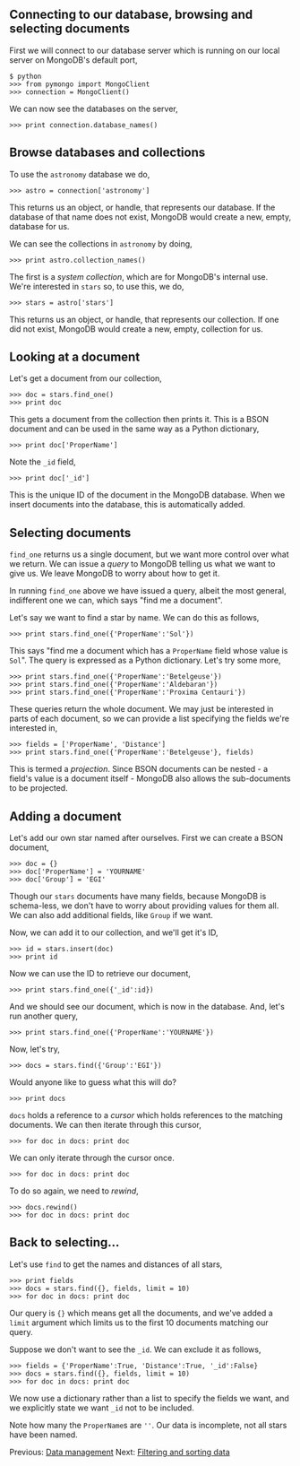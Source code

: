 ## Connecting to our database, browsing and selecting documents

First we will connect to our database server which is running on our local server on MongoDB's default port,

    $ python
    >>> from pymongo import MongoClient
    >>> connection = MongoClient()

We can now see the databases on the server,

    >>> print connection.database_names()

## Browse databases and collections

To use the `astronomy` database we do,

    >>> astro = connection['astronomy']

This returns us an object, or handle, that represents our database. If the database of that name does not exist, MongoDB would create a new, empty, database for us.

We can see the collections in `astronomy` by doing,

    >>> print astro.collection_names()

The first is a *system collection*, which are for MongoDB's internal use. We're interested in `stars` so, to use this, we do,

    >>> stars = astro['stars']

This returns us an object, or handle, that represents our collection. If one did not exist, MongoDB would create a new, empty, collection for us.

## Looking at a document

Let's get a document from our collection,

    >>> doc = stars.find_one()
    >>> print doc

This gets a document from the collection then prints it. This is a BSON document and can be used in the same way as a Python dictionary,

    >>> print doc['ProperName']

Note the `_id` field,

    >>> print doc['_id']

This is the unique ID of the document in the MongoDB database. When we insert documents into the database, this is automatically added.

## Selecting documents

`find_one` returns us a single document, but we want more control over what we return. We can issue a *query* to MongoDB telling us what we want to give us. We leave MongoDB to worry about how to get it.

In running `find_one` above we have issued a query, albeit the most general, indifferent one we can, which says "find me a document".

Let's say we want to find a star by name. We can do this as follows,

    >>> print stars.find_one({'ProperName':'Sol'})

This says "find me a document which has a `ProperName` field whose value is `Sol`". The query is expressed as a Python dictionary. Let's try some more,

    >>> print stars.find_one({'ProperName':'Betelgeuse'})
    >>> print stars.find_one({'ProperName':'Aldebaran'})
    >>> print stars.find_one({'ProperName':'Proxima Centauri'})

These queries return the whole document. We may just be interested in parts of each document, so we can provide a list specifying the fields we're interested in,

    >>> fields = ['ProperName', 'Distance']
    >>> print stars.find_one({'ProperName':'Betelgeuse'}, fields)

This is termed a *projection*. Since BSON documents can be nested - a field's value is a document itself - MongoDB also allows the sub-documents to be projected.

## Adding a document

Let's add our own star named after ourselves. First we can create a BSON document,

    >>> doc = {}
    >>> doc['ProperName'] = 'YOURNAME'
    >>> doc['Group'] = 'EGI'

Though our `stars` documents have many fields, because MongoDB is schema-less, we don't have to worry about providing values for them all. We can also add additional fields, like `Group` if we want.

Now, we can add it to our collection, and we'll get it's ID,

    >>> id = stars.insert(doc)
    >>> print id

Now we can use the ID to retrieve our document,

    >>> print stars.find_one({'_id':id})

And we should see our document, which is now in the database. And, let's run another query,

    >>> print stars.find_one({'ProperName':'YOURNAME'})

Now, let's try,

    >>> docs = stars.find({'Group':'EGI'})

Would anyone like to guess what this will do?

    >>> print docs

`docs` holds a reference to a *cursor* which holds references to the matching documents. We can then iterate through this cursor,

    >>> for doc in docs: print doc

We can only iterate through the cursor once.

    >>> for doc in docs: print doc

To do so again, we need to *rewind*,

    >>> docs.rewind()
    >>> for doc in docs: print doc

## Back to selecting...

Let's use `find` to get the names and distances of all stars,

    >>> print fields
    >>> docs = stars.find({}, fields, limit = 10)
    >>> for doc in docs: print doc

Our query is `{}` which means get all the documents, and we've added a `limit` argument which limits us to the first 10 documents matching our query.

Suppose we don't want to see the `_id`. We can exclude it as follows,

    >>> fields = {'ProperName':True, 'Distance':True, '_id':False}
    >>> docs = stars.find({}, fields, limit = 10)
    >>> for doc in docs: print doc

We now use a dictionary rather than a list to specify the fields we want, and we explicitly state we want `_id` not to be included.

Note how many the `ProperName`s are `''`. Our data is incomplete, not all stars have been named.

Previous: [Data management](README.md) Next: [Filtering and sorting data](FilterSort.md)
